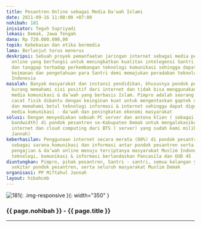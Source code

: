 ```yaml
---
title: Pesantren Online sebagai Media Da'wah Islami
date: 2011-09-16 11:08:00 +07:00
nohibah: 181
inisiator: Teguh Supriyadi
lokasi: Demak, Jawa Tengah
dana: Rp 720.000.000,00
topik: Kebebasan dan etika bermedia
lama: Berlanjut terus menerus
deskripsi: Sebuah proyek pemanfaatan jaringan internet sebagai media pembelajaran
  online yang berfungsi untuk meningkatkan kualitas intelegensi Santri yang berakidah
  dan tanggap terhadap perkembangan teknologi komunikasi sehingga dapat meningkatkan
  keimanan dan pengetahuan para Santri demi memajukan peradaban teknologi umat Islam
  Indonesia
masalah: Banyak masyarakat dan instansi pendidikan, khususnya pondok pesantren, yang
  kurang memahami sisi positif dari internet dan tidak bisa menggunakan Internet sebagai
  media komunikasi & da’wah yang berbasis Islam. Pimpro adalah seorang yang memiliki
  cacat fisik dibantu dengan keinginan kuat untuk mengentaskan gaptek dikalangan santri
  dan memahami betul teknologi informasi & internet sehingga dapat digunakan sebagai
  media komunikasi - da'wah dan peningkatan ekonomi masyarakat
solusi: Dengan menyediakan sebuah PC server dan antena klien ( sebagai receiver/ penerima
  bandwidth) di pondok pesantren se-Kabupaten Demak untuk mengalokasikan bandwidth
  internet dan cloud computing dari BTS ( server) yang sudah kami miliki (di PP Miftakhul
  Jannah)
keberhasilan: Penggunaan internet secara merata (80%) di pondok pesantren di Demak
  sebagai sarana komunikasi dan informasi antar pondok pesantren serta sebagai media
  pengajian & da’wah online menuju terciptanya masyarakat Muslim Indonesia yang menguasai
  teknologi, komunikasi & informasi berlandaskan Pancasila dan UUD 45
diuntungkan: Pimpro, pihak pesantren, Santri - santri, semua kalangan yang ada di
  sekitar pondok pesantren, serta seluruh masyarakat Muslim Demak
organisasi: PP Miftahul Jannah
layout: hibahcmb
---
```


![181](/static/img/hibahcmb/181.png){: .img-responsive }{: width="350" }

### {{ page.nohibah }} - {{ page.title }}

---

